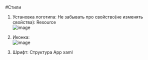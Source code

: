 
#Стили
1. Установка логотипа: Не забывать про свойство(не изменять свойства): Resource</br>
![image](https://github.com/DumSp1ro/DemoEkz/assets/146105715/53642d35-822b-48bb-8359-585cd609e07c)

2. Иконка:</br>
![image](https://github.com/DumSp1ro/DemoEkz/assets/146105715/c32cb889-79a4-4298-9a1f-0802de51d956)

4. Шрифт:
Структура App xaml <Style>: В <Style> указываеться в котором прописываем Box В <Style> указываеться в которых указывается свойство и значение свойства</br>
![image](https://github.com/DumSp1ro/DemoEkz/assets/146105715/04ecc94e-5f0d-4061-ba4e-e91a51bbc951)

5. Цветовая схема:</br>
![image](https://github.com/DumSp1ro/DemoEkz/assets/146105715/04db3d4c-5e31-46f8-9d62-a74de61fe41f)</br>
Дополнительно: цвета можно узнать через <Grid Background = "LightGray" или Background ="{StaticResource LightGray}"></br>

[x] Кнопка: радиус, картинка, 



